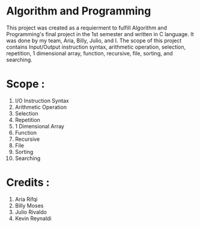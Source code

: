 # Algorithm and Programming

This project was created as a requierment to fulfill Algorithm and Programming's final project in the 1st semester and written in C language. It was done by my team, Aria, Billy, Julio, and I. The scope of this project contains Input/Output instruction syntax, arithmetic operation, selection, repetition, 1 dimensional array, function, recursive, file, sorting, and searching.

# Scope :
1. I/O Instruction Syntax
2. Arithmetic Operation
3. Selection
4. Repetition
5. 1 Dimensional Array
6. Function
7. Recursive
8. File
9. Sorting
10. Searching

# Credits :
1. Aria Rifqi
2. Billy Moses
3. Julio Rivaldo
4. Kevin Reynaldi
